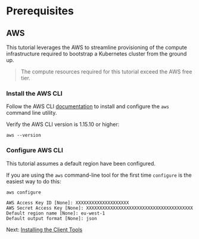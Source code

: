 # Prerequisites

## AWS

This tutorial leverages the AWS to streamline provisioning of the compute infrastructure required to bootstrap a Kubernetes cluster from the ground up.

> The compute resources required for this tutorial exceed the AWS free tier.

### Install the AWS CLI

Follow the AWS CLI [documentation](https://aws.amazon.com/cli/) to install and configure the `aws` command line utility.

Verify the AWS CLI version is 1.15.10 or higher:

```
aws --version
```

### Configure AWS CLI

This tutorial assumes a default region have been configured.

If you are using the `aws` command-line tool for the first time `configure` is the easiest way to do this:

```
aws configure

AWS Access Key ID [None]: XXXXXXXXXXXXXXXXXXXX
AWS Secret Access Key [None]: XXXXXXXXXXXXXXXXXXXXXXXXXXXXXXXXXXXXXXXX
Default region name [None]: eu-west-1
Default output format [None]: json
```

Next: [Installing the Client Tools](02-client-tools.md)
